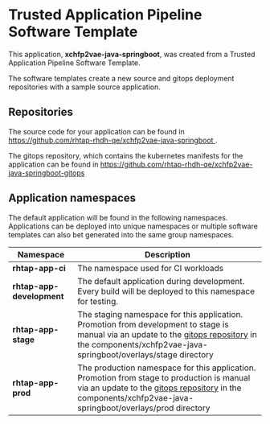 # Trusted Application Pipeline Software Template

This application, **xchfp2vae-java-springboot**, was created from a Trusted Application Pipeline Software Template.

The software templates create a new source and gitops deployment repositories with a sample source application. 

## Repositories

The source code for your application can be found in [https://github.com/rhtap-rhdh-qe/xchfp2vae-java-springboot ](https://github.com/rhtap-rhdh-qe/xchfp2vae-java-springboot ).
 
The gitops repository, which contains the kubernetes manifests for the application can be found in 
[https://github.com/rhtap-rhdh-qe/xchfp2vae-java-springboot-gitops ](https://github.com/rhtap-rhdh-qe/xchfp2vae-java-springboot-gitops ) 

## Application namespaces 

The default application will be found in the following namespaces. Applications can be deployed into unique namespaces or multiple software templates can also bet generated into the same group namespaces.  

|  Namespace   |  Description   |  
| -------- | -------- |
| **rhtap-app-ci** | The namespace used for CI workloads |
| **rhtap-app-development** | The default application during development. Every build will be deployed to this namespace for testing. |
| **rhtap-app-stage** | The staging namespace for this application. Promotion from development to stage is manual via an update to the [gitops repository](https://github.com/rhtap-rhdh-qe/xchfp2vae-java-springboot-gitops ) in the components/xchfp2vae-java-springboot/overlays/stage directory |
| **rhtap-app-prod** | The production namespace for this application. Promotion from stage to production is manual via an update to the [gitops repository](https://github.com/rhtap-rhdh-qe/xchfp2vae-java-springboot-gitops ) in the components/xchfp2vae-java-springboot/overlays/prod directory |